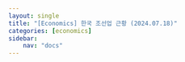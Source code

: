 ```yaml
---
layout: single
title: "[Economics] 한국 조선업 근황 (2024.07.18)"
categories: [economics]
sidebar:
    nav: "docs"
---
```

